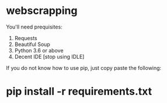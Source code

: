 # webscrapping

You'll need prequisites:
  1. Requests 
  2. Beautiful Soup
  3. Python 3.6 or above
  4. Decent IDE [stop using IDLE]
  
If you do not know how to use pip, just copy paste the following: 
# pip install -r requirements.txt

